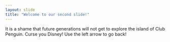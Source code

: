 ```yaml
---
layout: slide
title: "Welcome to our second slide!"
---
```

It is a shame that future generations will not get to explore the island of Club Penguin. Curse you Disney!
Use the left arrow to go back!
